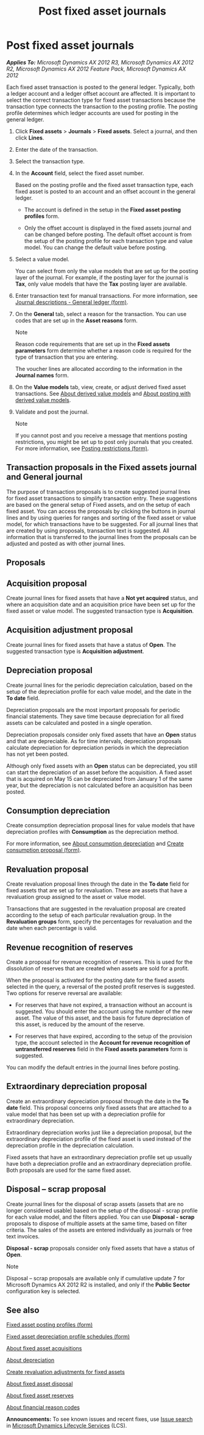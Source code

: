 ﻿---
title: Post fixed asset journals
TOCTitle: Post fixed asset journals
ms:assetid: 900944e4-0335-4af6-97aa-a01b392002bc
ms:mtpsurl: https://technet.microsoft.com/en-us/library/Aa498367(v=AX.60)
ms:contentKeyID: 36058526
ms.date: 05/02/2014
mtps_version: v=AX.60
f1_keywords:
- fixed assets
- asset
- fixed asset
- fixed asset journal
- fixed asset journals
- assets
- asset journal
- asset journals
---

# Post fixed asset journals 


_**Applies To:** Microsoft Dynamics AX 2012 R3, Microsoft Dynamics AX 2012 R2, Microsoft Dynamics AX 2012 Feature Pack, Microsoft Dynamics AX 2012_

Each fixed asset transaction is posted to the general ledger. Typically, both a ledger account and a ledger offset account are affected. It is important to select the correct transaction type for fixed asset transactions because the transaction type connects the transaction to the posting profile. The posting profile determines which ledger accounts are used for posting in the general ledger.

1.  Click **Fixed assets** \> **Journals** \> **Fixed assets**. Select a journal, and then click **Lines**.

2.  Enter the date of the transaction.

3.  Select the transaction type.

4.  In the **Account** field, select the fixed asset number.
    
    Based on the posting profile and the fixed asset transaction type, each fixed asset is posted to an account and an offset account in the general ledger.
    
      - The account is defined in the setup in the **Fixed asset posting profiles** form.
    
      - Only the offset account is displayed in the fixed assets journal and can be changed before posting. The default offset account is from the setup of the posting profile for each transaction type and value model. You can change the default value before posting.

5.  Select a value model.
    
    You can select from only the value models that are set up for the posting layer of the journal. For example, if the posting layer for the journal is **Tax**, only value models that have the **Tax** posting layer are available.

6.  Enter transaction text for manual transactions. For more information, see [Journal descriptions - General ledger (form)](https://technet.microsoft.com/en-us/library/aa500456\(v=ax.60\)).

7.  On the **General** tab, select a reason for the transaction. You can use codes that are set up in the **Asset reasons** form.
    

    > [!NOTE]
    > <P>Reason code requirements that are set up in the <STRONG>Fixed assets parameters</STRONG> form determine whether a reason code is required for the type of transaction that you are entering.</P>

    
    The voucher lines are allocated according to the information in the **Journal names** form.

8.  On the **Value models** tab, view, create, or adjust derived fixed asset transactions. See [About derived value models](about-derived-value-models.md) and [About posting with derived value models](about-posting-with-derived-value-models.md).

9.  Validate and post the journal.
    

    > [!NOTE]
    > <P>If you cannot post and you receive a message that mentions posting restrictions, you might be set up to post only journals that you created. For more information, see <A href="https://technet.microsoft.com/en-us/library/hh227598(v=ax.60)">Posting restrictions (form)</A>.</P>



## Transaction proposals in the Fixed assets journal and General journal

The purpose of transaction proposals is to create suggested journal lines for fixed asset transactions to simplify transaction entry. These suggestions are based on the general setup of Fixed assets, and on the setup of each fixed asset. You can access the proposals by clicking the buttons in journal lines and by using queries for ranges and sorting of the fixed asset or value model, for which transactions have to be suggested. For all journal lines that are created by using proposals, transaction text is suggested. All information that is transferred to the journal lines from the proposals can be adjusted and posted as with other journal lines.

## Proposals

## Acquisition proposal

Create journal lines for fixed assets that have a **Not yet acquired** status, and where an acquisition date and an acquisition price have been set up for the fixed asset or value model. The suggested transaction type is **Acquisition**.

## Acquisition adjustment proposal

Create journal lines for fixed assets that have a status of **Open**. The suggested transaction type is **Acquisition adjustment**.

## Depreciation proposal

Create journal lines for the periodic depreciation calculation, based on the setup of the depreciation profile for each value model, and the date in the **To date** field.

Depreciation proposals are the most important proposals for periodic financial statements. They save time because depreciation for all fixed assets can be calculated and posted in a single operation.

Depreciation proposals consider only fixed assets that have an **Open** status and that are depreciable. As for time intervals, depreciation proposals calculate depreciation for depreciation periods in which the depreciation has not yet been posted.

Although only fixed assets with an **Open** status can be depreciated, you still can start the depreciation of an asset before the acquisition. A fixed asset that is acquired on May 15 can be depreciated from January 1 of the same year, but the depreciation is not calculated before an acquisition has been posted.

## Consumption depreciation

Create consumption depreciation proposal lines for value models that have depreciation profiles with **Consumption** as the depreciation method.

For more information, see [About consumption depreciation](about-consumption-depreciation.md) and [Create consumption proposal (form)](https://technet.microsoft.com/en-us/library/aa618495\(v=ax.60\)).

## Revaluation proposal

Create revaluation proposal lines through the date in the **To date** field for fixed assets that are set up for revaluation. These are assets that have a revaluation group assigned to the asset or value model.

Transactions that are suggested in the revaluation proposal are created according to the setup of each particular revaluation group. In the **Revaluation groups** form, specify the percentages for revaluation and the date when each percentage is valid.

## Revenue recognition of reserves

Create a proposal for revenue recognition of reserves. This is used for the dissolution of reserves that are created when assets are sold for a profit.

When the proposal is activated for the posting date for the fixed assets selected in the query, a reversal of the posted profit reserves is suggested. Two options for reserve reversal are available:

  - For reserves that have not expired, a transaction without an account is suggested. You should enter the account using the number of the new asset. The value of this asset, and the basis for future depreciation of this asset, is reduced by the amount of the reserve.

  - For reserves that have expired, according to the setup of the provision type, the account selected in the **Account for revenue recognition of untransferred reserves** field in the **Fixed assets parameters** form is suggested.

You can modify the default entries in the journal lines before posting.

## Extraordinary depreciation proposal

Create an extraordinary depreciation proposal through the date in the **To date** field. This proposal concerns only fixed assets that are attached to a value model that has been set up with a depreciation profile for extraordinary depreciation.

Extraordinary depreciation works just like a depreciation proposal, but the extraordinary depreciation profile of the fixed asset is used instead of the depreciation profile in the depreciation calculation.

Fixed assets that have an extraordinary depreciation profile set up usually have both a depreciation profile and an extraordinary depreciation profile. Both proposals are used for the same fixed asset.

## Disposal – scrap proposal

Create journal lines for the disposal of scrap assets (assets that are no longer considered usable) based on the setup of the disposal - scrap profile for each value model, and the filters applied. You can use **Disposal - scrap** proposals to dispose of multiple assets at the same time, based on filter criteria. The sales of the assets are entered individually as journals or free text invoices.

**Disposal - scrap** proposals consider only fixed assets that have a status of **Open**.


> [!NOTE]
> <P>Disposal – scrap proposals are available only if cumulative update 7 for Microsoft Dynamics AX 2012 R2 is installed, and only if the <STRONG>Public Sector</STRONG> configuration key is selected.</P>



## See also

[Fixed asset posting profiles (form)](https://technet.microsoft.com/en-us/library/aa571467\(v=ax.60\))

[Fixed asset depreciation profile schedules (form)](https://technet.microsoft.com/en-us/library/aa575368\(v=ax.60\))

[About fixed asset acquisitions](about-fixed-asset-acquisitions.md)

[About depreciation](about-depreciation.md)

[Create revaluation adjustments for fixed assets](create-revaluation-adjustments-for-fixed-assets.md)

[About fixed asset disposal](about-fixed-asset-disposal.md)

[About fixed asset reserves](about-fixed-asset-reserves.md)

[About financial reason codes](about-financial-reason-codes.md)

  
**Announcements:** To see known issues and recent fixes, use [Issue search](http://go.microsoft.com/fwlink/?linkid=389258) in [Microsoft Dynamics Lifecycle Services](http://go.microsoft.com/fwlink/?linkid=306505) (LCS).

